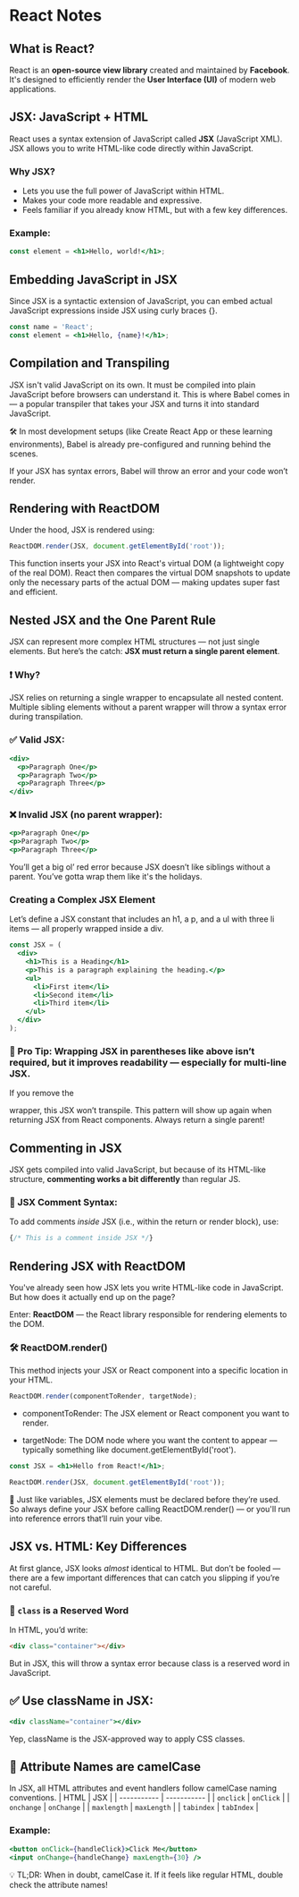 # React Notes

## What is React?

React is an **open-source view library** created and maintained by **Facebook**. It's designed to efficiently render the **User Interface (UI)** of modern web applications.

## JSX: JavaScript + HTML

React uses a syntax extension of JavaScript called **JSX** (JavaScript XML). JSX allows you to write HTML-like code directly within JavaScript.

### Why JSX?

- Lets you use the full power of JavaScript within HTML.
- Makes your code more readable and expressive.
- Feels familiar if you already know HTML, but with a few key differences.

### Example:

```jsx
const element = <h1>Hello, world!</h1>;
```
## Embedding JavaScript in JSX

Since JSX is a syntactic extension of JavaScript, you can embed actual JavaScript expressions inside JSX using curly braces {}.

```jsx
const name = 'React';
const element = <h1>Hello, {name}!</h1>;
```

## Compilation and Transpiling

JSX isn't valid JavaScript on its own. It must be compiled into plain JavaScript before browsers can understand it. This is where Babel comes in — a popular transpiler that takes your JSX and turns it into standard JavaScript.

🛠 In most development setups (like Create React App or these learning environments), Babel is already pre-configured and running behind the scenes.

If your JSX has syntax errors, Babel will throw an error and your code won’t render.

## Rendering with ReactDOM

Under the hood, JSX is rendered using:

```js
ReactDOM.render(JSX, document.getElementById('root'));
```

This function inserts your JSX into React's virtual DOM (a lightweight copy of the real DOM). React then compares the virtual DOM snapshots to update only the necessary parts of the actual DOM — making updates super fast and efficient.

## Nested JSX and the One Parent Rule

JSX can represent more complex HTML structures — not just single elements. But here’s the catch: **JSX must return a single parent element**.

### ❗ Why?

JSX relies on returning a single wrapper to encapsulate all nested content. Multiple sibling elements without a parent wrapper will throw a syntax error during transpilation.

### ✅ Valid JSX:

```jsx
<div>
  <p>Paragraph One</p>
  <p>Paragraph Two</p>
  <p>Paragraph Three</p>
</div>
```
### ❌ Invalid JSX (no parent wrapper):
```jsx
<p>Paragraph One</p>
<p>Paragraph Two</p>
<p>Paragraph Three</p>
```
You’ll get a big ol’ red error because JSX doesn’t like siblings without a parent. You’ve gotta wrap them like it's the holidays.

### Creating a Complex JSX Element
Let’s define a JSX constant that includes an h1, a p, and a ul with three li items — all properly wrapped inside a div.

```jsx
const JSX = (
  <div>
    <h1>This is a Heading</h1>
    <p>This is a paragraph explaining the heading.</p>
    <ul>
      <li>First item</li>
      <li>Second item</li>
      <li>Third item</li>
    </ul>
  </div>
);
```

### 🧠 Pro Tip: Wrapping JSX in parentheses like above isn’t required, but it improves readability — especially for multi-line JSX.

If you remove the <div> wrapper, this JSX won’t transpile. This pattern will show up again when returning JSX from React components. Always return a single parent!

## Commenting in JSX

JSX gets compiled into valid JavaScript, but because of its HTML-like structure, **commenting works a bit differently** than regular JS.

### 💬 JSX Comment Syntax:

To add comments *inside* JSX (i.e., within the return or render block), use:

```jsx
{/* This is a comment inside JSX */}
```

## Rendering JSX with ReactDOM

You've already seen how JSX lets you write HTML-like code in JavaScript. But how does it actually end up on the page?

Enter: **ReactDOM** — the React library responsible for rendering elements to the DOM.

### 🛠 ReactDOM.render()

This method injects your JSX or React component into a specific location in your HTML.

```js
ReactDOM.render(componentToRender, targetNode);
```

- componentToRender: The JSX element or React component you want to render.

- targetNode: The DOM node where you want the content to appear — typically something like document.getElementById('root').

```jsx
const JSX = <h1>Hello from React!</h1>;

ReactDOM.render(JSX, document.getElementById('root'));
```
🧠 Just like variables, JSX elements must be declared before they’re used. So always define your JSX before calling ReactDOM.render() — or you'll run into reference errors that’ll ruin your vibe.

## JSX vs. HTML: Key Differences

At first glance, JSX looks *almost* identical to HTML. But don’t be fooled — there are a few important differences that can catch you slipping if you’re not careful.

### 🚫 `class` is a Reserved Word

In HTML, you’d write:

```html
<div class="container"></div>
```
But in JSX, this will throw a syntax error because class is a reserved word in JavaScript.

## ✅ Use className in JSX:
```jsx
<div className="container"></div>
```
Yep, className is the JSX-approved way to apply CSS classes.

## 🔀 Attribute Names are camelCase
In JSX, all HTML attributes and event handlers follow camelCase naming conventions.
| HTML        | JSX         |
| ----------- | ----------- |
| `onclick`   | `onClick`   |
| `onchange`  | `onChange`  |
| `maxlength` | `maxLength` |
| `tabindex`  | `tabIndex`  |

### Example:
```jsx
<button onClick={handleClick}>Click Me</button>
<input onChange={handleChange} maxLength={30} />
```
💡 TL;DR: When in doubt, camelCase it. If it feels like regular HTML, double check the attribute names!


